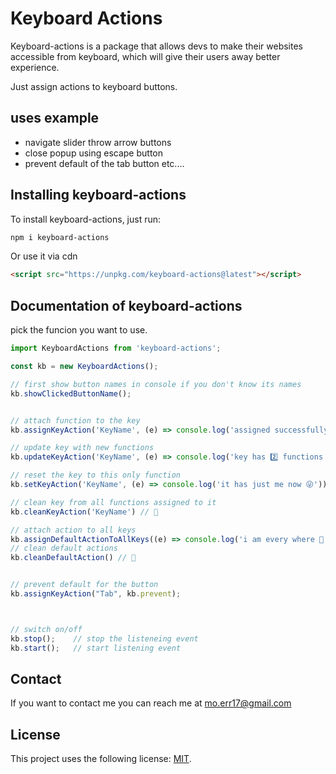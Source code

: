 # Keyboard Actions

Keyboard-actions is a package that allows devs to make their websites accessible from keyboard, which will give their users away better experience.

Just assign actions to keyboard buttons.

## uses example

* navigate slider throw arrow buttons
* close popup using escape button
* prevent default of the tab button
etc....

## Installing keyboard-actions

To install keyboard-actions, just run:

``` bash
npm i keyboard-actions
```

Or use it via cdn

```html
<script src="https://unpkg.com/keyboard-actions@latest"></script>
```

## Documentation of keyboard-actions

pick the funcion you want to use.

``` js
import KeyboardActions from 'keyboard-actions';

const kb = new KeyboardActions();

// first show button names in console if you don't know its names
kb.showClickedButtonName();


// attach function to the key
kb.assignKeyAction('KeyName', (e) => console.log('assigned successfully 🥳'))

// update key with new functions
kb.updateKeyAction('KeyName', (e) => console.log('key has 2️⃣ functions now.'))

// reset the key to this only function
kb.setKeyAction('KeyName', (e) => console.log('it has just me now 😜'))

// clean key from all functions assigned to it
kb.cleanKeyAction('KeyName') // 🧹

// attach action to all keys
kb.assignDefaultActionToAllKeys((e) => console.log('i am every where 🙋'))
// clean default actions
kb.cleanDefaultAction() // 🧹


// prevent default for the button
kb.assignKeyAction("Tab", kb.prevent);



// switch on/off
kb.stop();    // stop the listeneing event
kb.start();   // start listening event


```

## Contact

If you want to contact me you can reach me at mo.err17@gmail.com

## License

This project uses the following license: [MIT](https://choosealicense.com/licenses/mit/).
